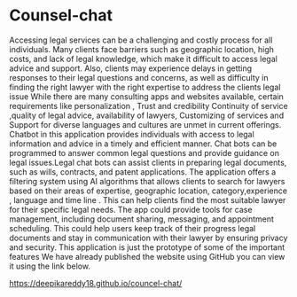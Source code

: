 # Counsel-chat
Accessing legal services can be a challenging and costly process for all individuals. Many clients face barriers such as geographic location, high costs, and lack of legal knowledge, which make it difficult to access legal advice and support. Also, clients may experience delays in getting responses to their legal questions and concerns, as well as difficulty in finding the right lawyer with the right expertise to address the clients legal issue
While there are many consulting apps and websites available, certain requirements like personalization , Trust and credibility Continuity of service ,quality of legal advice, availability of lawyers, Customizing of services and Support for diverse languages and cultures are unmet in current offerings.
Chatbot in this application provides individuals with access to legal information and advice in a timely and efficient manner. Chat bots can be programmed to answer common legal questions and provide guidance on legal issues.Legal chat bots can assist clients in preparing legal documents, such as wills, contracts, and patent applications.
The application offers  a filtering system using AI algorithms  that allows clients to search for lawyers based on their areas of expertise, geographic location, category,experience , language and time line . This can help clients find the most suitable lawyer  for their specific legal needs.
The app could provide tools for case management, including document sharing, messaging, and appointment scheduling. This could help users keep track of their progress legal documents and stay in communication with their lawyer by ensuring privacy and security.
This application is just the prototype of some of the important features 
We have already published the website using GitHub you can view it using the link below.
 
  https://deepikareddy18.github.io/councel-chat/
